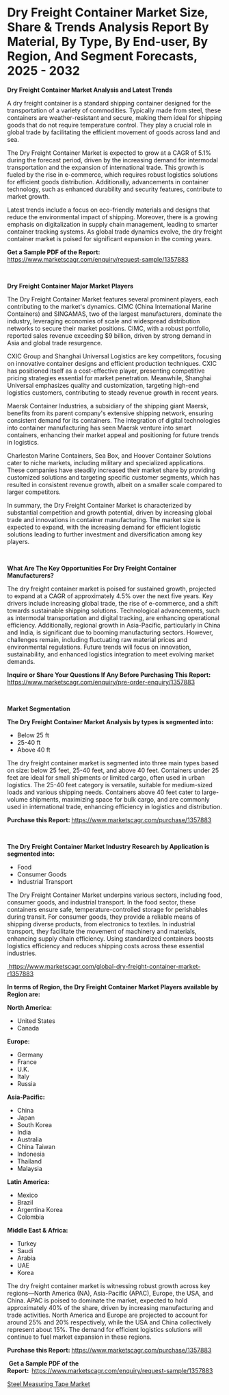 <p><h1>Dry Freight Container Market Size, Share & Trends Analysis Report By Material, By Type, By End-user, By Region, And Segment Forecasts, 2025 - 2032</h1></p><p><strong>Dry Freight Container Market Analysis and Latest Trends</strong></p>
<p><p>A dry freight container is a standard shipping container designed for the transportation of a variety of commodities. Typically made from steel, these containers are weather-resistant and secure, making them ideal for shipping goods that do not require temperature control. They play a crucial role in global trade by facilitating the efficient movement of goods across land and sea.</p><p>The Dry Freight Container Market is expected to grow at a CAGR of 5.1% during the forecast period, driven by the increasing demand for intermodal transportation and the expansion of international trade. This growth is fueled by the rise in e-commerce, which requires robust logistics solutions for efficient goods distribution. Additionally, advancements in container technology, such as enhanced durability and security features, contribute to market growth. </p><p>Latest trends include a focus on eco-friendly materials and designs that reduce the environmental impact of shipping. Moreover, there is a growing emphasis on digitalization in supply chain management, leading to smarter container tracking systems. As global trade dynamics evolve, the dry freight container market is poised for significant expansion in the coming years.</p></p>
<p><strong>Get a Sample PDF of the Report:&nbsp;</strong> <a href="https://www.marketscagr.com/enquiry/request-sample/1357883?utm_campaign=2304&utm_medium=2&utm_source=Github&utm_content=ia&utm_term=08042025&utm_id=dry-freight-container">https://www.marketscagr.com/enquiry/request-sample/1357883</a></p>
<p>&nbsp;</p>
<p><strong>Dry Freight Container Major Market Players</strong></p>
<p><p>The Dry Freight Container Market features several prominent players, each contributing to the market's dynamics. CIMC (China International Marine Containers) and SINGAMAS, two of the largest manufacturers, dominate the industry, leveraging economies of scale and widespread distribution networks to secure their market positions. CIMC, with a robust portfolio, reported sales revenue exceeding $9 billion, driven by strong demand in Asia and global trade resurgence.</p><p>CXIC Group and Shanghai Universal Logistics are key competitors, focusing on innovative container designs and efficient production techniques. CXIC has positioned itself as a cost-effective player, presenting competitive pricing strategies essential for market penetration. Meanwhile, Shanghai Universal emphasizes quality and customization, targeting high-end logistics customers, contributing to steady revenue growth in recent years.</p><p>Maersk Container Industries, a subsidiary of the shipping giant Maersk, benefits from its parent company's extensive shipping network, ensuring consistent demand for its containers. The integration of digital technologies into container manufacturing has seen Maersk venture into smart containers, enhancing their market appeal and positioning for future trends in logistics.</p><p>Charleston Marine Containers, Sea Box, and Hoover Container Solutions cater to niche markets, including military and specialized applications. These companies have steadily increased their market share by providing customized solutions and targeting specific customer segments, which has resulted in consistent revenue growth, albeit on a smaller scale compared to larger competitors.</p><p>In summary, the Dry Freight Container Market is characterized by substantial competition and growth potential, driven by increasing global trade and innovations in container manufacturing. The market size is expected to expand, with the increasing demand for efficient logistic solutions leading to further investment and diversification among key players.</p></p>
<p>&nbsp;</p>
<p><strong>What Are The Key Opportunities For Dry Freight Container Manufacturers?</strong></p>
<p><p>The dry freight container market is poised for sustained growth, projected to expand at a CAGR of approximately 4.5% over the next five years. Key drivers include increasing global trade, the rise of e-commerce, and a shift towards sustainable shipping solutions. Technological advancements, such as intermodal transportation and digital tracking, are enhancing operational efficiency. Additionally, regional growth in Asia-Pacific, particularly in China and India, is significant due to booming manufacturing sectors. However, challenges remain, including fluctuating raw material prices and environmental regulations. Future trends will focus on innovation, sustainability, and enhanced logistics integration to meet evolving market demands.</p></p>
<p><strong>Inquire or Share Your Questions If Any Before Purchasing This Report:</strong> <a href="https://www.marketscagr.com/enquiry/pre-order-enquiry/1357883?utm_campaign=2304&utm_medium=2&utm_source=Github&utm_content=ia&utm_term=08042025&utm_id=dry-freight-container">https://www.marketscagr.com/enquiry/pre-order-enquiry/1357883</a></p>
<p>&nbsp;</p>
<p><strong>Market Segmentation</strong></p>
<p><strong>The Dry Freight Container Market Analysis by types is segmented into:</strong></p>
<p><ul><li>Below 25 ft</li><li>25-40 ft</li><li>Above 40 ft</li></ul></p>
<p><p>The dry freight container market is segmented into three main types based on size: below 25 feet, 25-40 feet, and above 40 feet. Containers under 25 feet are ideal for small shipments or limited cargo, often used in urban logistics. The 25-40 feet category is versatile, suitable for medium-sized loads and various shipping needs. Containers above 40 feet cater to large-volume shipments, maximizing space for bulk cargo, and are commonly used in international trade, enhancing efficiency in logistics and distribution.</p></p>
<p><strong>Purchase this Report:&nbsp;</strong><a href="https://www.marketscagr.com/purchase/1357883?utm_campaign=2304&utm_medium=2&utm_source=Github&utm_content=ia&utm_term=08042025&utm_id=dry-freight-container">https://www.marketscagr.com/purchase/1357883</a></p>
<p>&nbsp;</p>
<p><strong>The Dry Freight Container Market Industry Research by Application is segmented into:</strong></p>
<p><ul><li>Food</li><li>Consumer Goods</li><li>Industrial Transport</li></ul></p>
<p><p>The Dry Freight Container Market underpins various sectors, including food, consumer goods, and industrial transport. In the food sector, these containers ensure safe, temperature-controlled storage for perishables during transit. For consumer goods, they provide a reliable means of shipping diverse products, from electronics to textiles. In industrial transport, they facilitate the movement of machinery and materials, enhancing supply chain efficiency. Using standardized containers boosts logistics efficiency and reduces shipping costs across these essential industries.</p></p>
<p><a href="https://www.marketscagr.com/global-dry-freight-container-market-r1357883?utm_campaign=2304&utm_medium=2&utm_source=Github&utm_content=ia&utm_term=08042025&utm_id=dry-freight-container">&nbsp;https://www.marketscagr.com/global-dry-freight-container-market-r1357883</a></p>
<p><strong>In terms of Region, the Dry Freight Container Market Players available by Region are:</strong></p>
<p>
    <p> <strong> North America: </strong>
        <ul>
            <li>United States</li>
            <li>Canada</li>
        </ul>
        </p> 
    <p> <strong> Europe: </strong>
        <ul>
            <li>Germany</li>
            <li>France</li>
            <li>U.K.</li>
            <li>Italy</li>
            <li>Russia</li>
        </ul>
        </p> 
    <p> <strong> Asia-Pacific: </strong>
        <ul>
            <li>China</li>
            <li>Japan</li>
            <li>South Korea</li>
            <li>India</li>
            <li>Australia</li>
            <li>China Taiwan</li>
            <li>Indonesia</li>
            <li>Thailand</li>
            <li>Malaysia</li>
        </ul>
        </p> 
    <p> <strong> Latin America: </strong>
        <ul>
            <li>Mexico</li>
            <li>Brazil</li>
            <li>Argentina Korea</li>
            <li>Colombia</li>
        </ul>
        </p> 
    <p> <strong> Middle East & Africa: </strong>
        <ul>
            <li>Turkey</li>
            <li>Saudi</li>
            <li>Arabia</li>
            <li>UAE</li>
            <li>Korea</li>
        </ul>
    </p>
    </p>
<p><p>The dry freight container market is witnessing robust growth across key regions—North America (NA), Asia-Pacific (APAC), Europe, the USA, and China. APAC is poised to dominate the market, expected to hold approximately 40% of the share, driven by increasing manufacturing and trade activities. North America and Europe are projected to account for around 25% and 20% respectively, while the USA and China collectively represent about 15%. The demand for efficient logistics solutions will continue to fuel market expansion in these regions.</p></p>
<p><strong>Purchase this Report: </strong><a href="https://www.marketscagr.com/purchase/1357883?utm_campaign=2304&utm_medium=2&utm_source=Github&utm_content=ia&utm_term=08042025&utm_id=dry-freight-container">https://www.marketscagr.com/purchase/1357883</a></p>
<p>&nbsp;<strong>Get a Sample PDF of the Report:&nbsp;&nbsp;</strong><a href="https://www.marketscagr.com/enquiry/request-sample/1357883?utm_campaign=2304&utm_medium=2&utm_source=Github&utm_content=ia&utm_term=08042025&utm_id=dry-freight-container">https://www.marketscagr.com/enquiry/request-sample/1357883</a></p>
<p><strong></strong></p>
<p><p><a href="https://github.com/ilonaenterline65/Market-Research-Report-List-1/blob/main/steel-measuring-tape-market.md?utm_campaign=2304&utm_medium=2&utm_source=Github&utm_content=ia&utm_term=08042025&utm_id=dry-freight-container">Steel Measuring Tape Market</a></p></p>